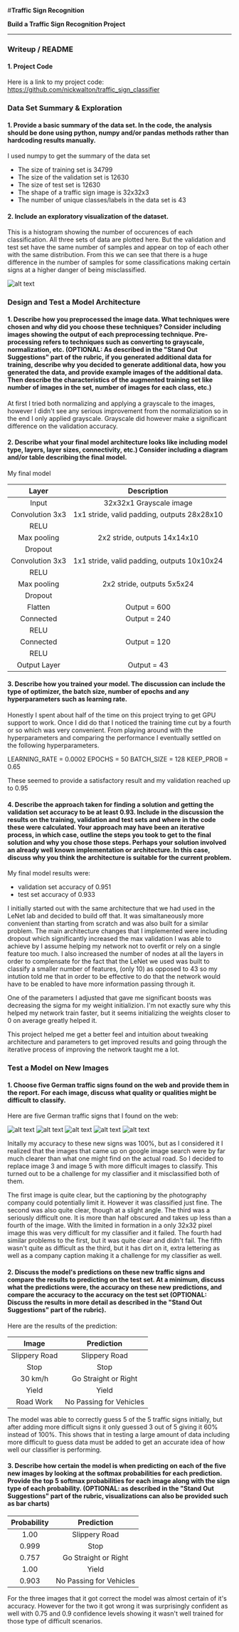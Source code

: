 #**Traffic Sign Recognition** 

**Build a Traffic Sign Recognition Project**

[//]: # (Image References)

[image1]: ./histogram.png "Visualization"
[image4]: ./germansignssmall/sign1.png "Traffic Sign 1"
[image5]: ./germansignssmall/sign2.png "Traffic Sign 2"
[image6]: ./germansignssmall/sign3.png "Traffic Sign 3"
[image7]: ./germansignssmall/sign4.png "Traffic Sign 4"
[image8]: ./germansignssmall/sign5.png "Traffic Sign 5"

---
### Writeup / README

#### 1. Project Code

Here is a link to my project code: https://github.com/nickwalton/traffic_sign_classifier

### Data Set Summary & Exploration

#### 1. Provide a basic summary of the data set. In the code, the analysis should be done using python, numpy and/or pandas methods rather than hardcoding results manually.

I used numpy to get the summary of the data set

* The size of training set is 34799
* The size of the validation set is 12630
* The size of test set is 12630
* The shape of a traffic sign image is 32x32x3
* The number of unique classes/labels in the data set is 43

#### 2. Include an exploratory visualization of the dataset.

This is a histogram showing the number of occurences of each classification. All three sets of data are plotted here. But the validation and test set have the same number of samples and appear on top of each other with the same distribution. From this we can see that there is a huge difference in the number of samples for some classifications making certain signs at a higher danger of being misclassified. 

![alt text][image1]

### Design and Test a Model Architecture

#### 1. Describe how you preprocessed the image data. What techniques were chosen and why did you choose these techniques? Consider including images showing the output of each preprocessing technique. Pre-processing refers to techniques such as converting to grayscale, normalization, etc. (OPTIONAL: As described in the "Stand Out Suggestions" part of the rubric, if you generated additional data for training, describe why you decided to generate additional data, how you generated the data, and provide example images of the additional data. Then describe the characteristics of the augmented training set like number of images in the set, number of images for each class, etc.)

At first I tried both normalizing and applying a grayscale to the images, however I didn't see any serious improvement from the normaliziation so in the end I only applied grayscale. Grayscale did however make a significant difference on the validation accuracy.

#### 2. Describe what your final model architecture looks like including model type, layers, layer sizes, connectivity, etc.) Consider including a diagram and/or table describing the final model.

My final model

| Layer         		|     Description	        					| 
|:---------------------:|:---------------------------------------------:| 
| Input         		| 32x32x1 Grayscale image   				    | 
| Convolution 3x3     	| 1x1 stride, valid padding, outputs 28x28x10 	|
| RELU					|												|
| Max pooling	      	| 2x2 stride,  outputs 14x14x10 				|
| Dropout				|												|
| Convolution 3x3     	| 1x1 stride, valid padding, outputs 10x10x24 	|
| RELU					|												|
| Max pooling	      	| 2x2 stride,  outputs 5x5x24   				|
| Dropout				|												|
| Flatten				| Output = 600									|
| Connected				| Output = 240									|
| RELU					|												|
| Connected				| Output = 120									|
| RELU					|												|
| Output Layer			| Output = 43									|


#### 3. Describe how you trained your model. The discussion can include the type of optimizer, the batch size, number of epochs and any hyperparameters such as learning rate.

Honestly I spent about half of the time on this project trying to get GPU support to work. Once I did do that I noticed the training time cut by a fourth or so which was very convenient. From playing around with the hyperparameters and comparing the performance I eventually settled on the following hyperparameters.

LEARNING_RATE = 0.0002
EPOCHS = 50
BATCH_SIZE = 128
KEEP_PROB = 0.65

These seemed to provide a satisfactory result and my validation reached up to 0.95

#### 4. Describe the approach taken for finding a solution and getting the validation set accuracy to be at least 0.93. Include in the discussion the results on the training, validation and test sets and where in the code these were calculated. Your approach may have been an iterative process, in which case, outline the steps you took to get to the final solution and why you chose those steps. Perhaps your solution involved an already well known implementation or architecture. In this case, discuss why you think the architecture is suitable for the current problem.

My final model results were:
* validation set accuracy of 0.951
* test set accuracy of 0.933

I initially started out with the same architecture that we had used in the LeNet lab and decided to build off that. It was simaltaneously more convenient than starting from scratch and was also built for a similar problem. The main architecture changes that I implemented were including dropout which significantly increased the max validation I was able to achieve by I assume helping my network not to overfit or rely on a single feature too much. I also increased the number of nodes at all the layers in order to complensate for the fact that the LeNet we used was built to classify a smaller number of features, (only 10) as opposed to 43 so my intution told me that in order to be effective to do that the network would have to be enabled to have more information passing through it. 

One of the parameters I adjusted that gave me significant boosts was decreasing the sigma for my weight initializion. I'm not exactly sure why this helped my network train faster, but it seems initializing the weights closer to 0 on average greatly helped it. 

This project helped me get a better feel and intuition about tweaking architecture and parameters to get improved results and going through the iterative process of improving the network taught me a lot. 

### Test a Model on New Images

#### 1. Choose five German traffic signs found on the web and provide them in the report. For each image, discuss what quality or qualities might be difficult to classify.

Here are five German traffic signs that I found on the web:

![alt text][image4] ![alt text][image5] ![alt text][image6] 
![alt text][image7] ![alt text][image8]

Initally my accuracy to these new signs was 100%, but as I considered it I realized that the images that came up on google image search were by far much clearer than what one might find on the actual road. So I decided to replace image 3 and image 5 with more difficult images to classify. This turned out to be a challenge for my classifier and it misclassified both of them. 

The first image is quite clear, but the captioning by the photography company could potentially limit it. However it was classified just fine. 
The second was also quite clear, though at a slight angle. 
The third was a seriously difficult one. It is more than half obscured and takes up less than a fourth of the image. With the limited in formation in a only 32x32 pixel image this was very difficult for my classifier and it failed. 
The fourth had similar problems to the first, but it was quite clear and didn't fail.
The fifth wasn't quite as difficult as the third, but it has dirt on it, extra lettering as well as a company caption making it a challenge for my classifier as well. 

#### 2. Discuss the model's predictions on these new traffic signs and compare the results to predicting on the test set. At a minimum, discuss what the predictions were, the accuracy on these new predictions, and compare the accuracy to the accuracy on the test set (OPTIONAL: Discuss the results in more detail as described in the "Stand Out Suggestions" part of the rubric).

Here are the results of the prediction:

| Image			        |     Prediction	        					| 
|:---------------------:|:---------------------------------------------:| 
| Slippery Road      	| Slippery Road  								| 
| Stop     			    | Stop										    |
| 30 km/h				| Go Straight or Right							|
| Yield	      		    | Yield					 		        		|
| Road Work			    | No Passing for Vehicles      					|


The model was able to correctly guess 5 of the 5 traffic signs initially, but after adding more difficult signs it only guessed 3 out of 5 giving it 60% instead of 100%. This shows that in testing a large amount of data including more difficult to guess data must be added to get an accurate idea of how well our classifier is performing. 

#### 3. Describe how certain the model is when predicting on each of the five new images by looking at the softmax probabilities for each prediction. Provide the top 5 softmax probabilities for each image along with the sign type of each probability. (OPTIONAL: as described in the "Stand Out Suggestions" part of the rubric, visualizations can also be provided such as bar charts)


| Probability         	|     Prediction	        					| 
|:---------------------:|:---------------------------------------------:| 
| 1.00        			| Slippery Road   								| 
| 0.999     			| Stop											|
| 0.757					| Go Straight or Right							|
| 1.00	      			| Yield						 		        	|
| 0.903				    | No Passing for Vehicles      				|


For the three images that it got correct the model was almost certain of it's accuracy. However for the two it got wrong it was surprisingly confident as well with 0.75 and 0.9 confidence levels showing it wasn't well trained for those type of difficult scenarios. 

